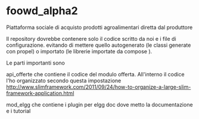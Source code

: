 # foowd_alpha2
Piattaforma sociale di acquisto prodotti agroalimentari diretta dal produttore


Il repository dovrebbe contenere solo il codice scritto  da noi e i file di configurazione.  evitando di mettere quello autogenerato (le classi generate con propel) o importato (le librerie importate da compose ).

Le parti importanti sono 

api_offerte che contiene il codice del modulo offerta. All'interno il codice l'ho organizzato secondo questa impostazione
http://www.slimframework.com/2011/09/24/how-to-organize-a-large-slim-framework-application.html

mod_elgg che contiene i plugin per elgg
doc dove metto la documentazione e i tutorial


